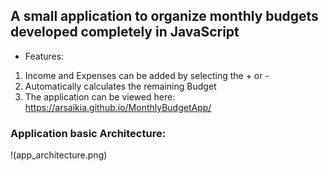 
## A small application to organize monthly budgets developed completely in JavaScript

*  Features:
1. Income and Expenses can be added by selecting the + or -
2. Automatically calculates the remaining Budget
3. The application can be viewed here: https://arsaikia.github.io/MonthlyBudgetApp/


### Application basic Architecture:

!(app_architecture.png)